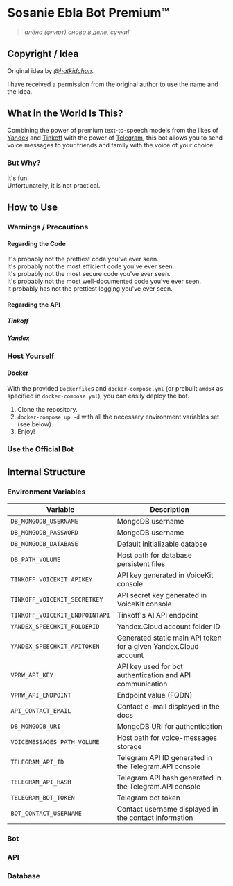 # Sosanie Ebla Bot Premium™

> *алёна (флирт) снова в деле, сучки!*

## Copyright / Idea

Original idea by [*@hatkidchan*](https://hatkidchan.is-a.dev/).

I have received a permission from the original author to use the name and the idea.

## What in the World Is This?

Combining the power of premium text-to-speech models from the likes of [Yandex](https://cloud.yandex.ru/services/speechkit) and [Tinkoff](https://voicekit.tinkoff.ru/) with the power of [Telegram](https://telegram.org/), this bot allows you to send voice messages to your friends and family with the voice of your choice.

### But Why?

It's fun. \
Unfortunatelly, it is not practical.

## How to Use

### Warnings / Precautions

#### Regarding the Code

It's probably not the prettiest code you've ever seen. \
It's probably not the most efficient code you've ever seen. \
It's probably not the most secure code you've ever seen. \
It's probably not the most well-documented code you've ever seen. \
It probably has not the prettiest logging you've ever seen.

#### Regarding the API

##### Tinkoff

##### Yandex

### Host Yourself

#### Docker

With the provided `Dockerfile`s and `docker-compose.yml` (or prebuilt `amd64` as specified in `docker-compose.yml`), you can easily deploy the bot.

1. Clone the repository.
2. `docker-compose up -d` with all the necessary environment variables set (see below).
3. Enjoy!

### Use the Official Bot

## Internal Structure

### Environment Variables

| Variable | Description |
| -------- | ----------- |
| `DB_MONGODB_USERNAME` | MongoDB username |
| `DB_MONGODB_PASSWORD` | MongoDB username |
| `DB_MONGODB_DATABASE` | Default initializable databse  |
| `DB_PATH_VOLUME` | Host path for database persistent files |
| `TINKOFF_VOICEKIT_APIKEY` | API key generated in VoiceKit console |
| `TINKOFF_VOICEKIT_SECRETKEY` | API secret key generated in VoiceKit console |
| `TINKOFF_VOICEKIT_ENDPOINTAPI` | Tinkoff's AI API endpoint |
| `YANDEX_SPEECHKIT_FOLDERID` | Yandex.Cloud account folder ID |
| `YANDEX_SPEECHKIT_APITOKEN` | Generated static main API token for a given Yandex.Cloud account |
| `VPRW_API_KEY` | API key used for bot authentication and API communication |
| `VPRW_API_ENDPOINT` | Endpoint value (FQDN) |
| `API_CONTACT_EMAIL` | Contact e-mail displayed in the docs |
| `DB_MONGODB_URI` | MongoDB URI for authentication |
| `VOICEMESSAGES_PATH_VOLUME` | Host path for voice-messages storage |
| `TELEGRAM_API_ID` | Telegram API ID generated in the Telegram.API console |
| `TELEGRAM_API_HASH` | Telegram API hash generated in the Telegram.API console |
| `TELEGRAM_BOT_TOKEN` | Telegram bot token |
| `BOT_CONTACT_USERNAME` | Contact username displayed in the contact information |

### Bot

### API

### Database
